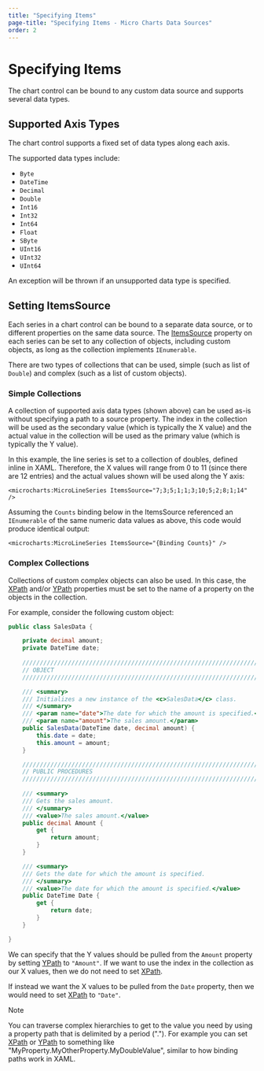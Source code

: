 ```yaml
---
title: "Specifying Items"
page-title: "Specifying Items - Micro Charts Data Sources"
order: 2
---
```

# Specifying Items

The chart control can be bound to any custom data source and supports several data types.

## Supported Axis Types

The chart control supports a fixed set of data types along each axis.

The supported data types include:

- `Byte`
- `DateTime`
- `Decimal`
- `Double`
- `Int16`
- `Int32`
- `Int64`
- `Float`
- `SByte`
- `UInt16`
- `UInt32`
- `UInt64`

An exception will be thrown if an unsupported data type is specified.

## Setting ItemsSource

Each series in a chart control can be bound to a separate data source, or to different properties on the same data source.  The [ItemsSource](xref:@ActiproUIRoot.Controls.MicroCharts.Primitives.MicroSeriesBase.ItemsSource) property on each series can be set to any collection of objects, including custom objects, as long as the collection implements `IEnumerable`.

There are two types of collections that can be used, simple (such as list of `Double`) and complex (such as a list of custom objects).

### Simple Collections

A collection of supported axis data types (shown above) can be used as-is without specifying a path to a source property.  The index in the collection will be used as the secondary value (which is typically the X value) and the actual value in the collection will be used as the primary value (which is typically the Y value).

In this example, the line series is set to a collection of doubles, defined inline in XAML. Therefore, the X values will range from 0 to 11 (since there are 12 entries) and the actual values shown will be used along the Y axis:

```xaml
<microcharts:MicroLineSeries ItemsSource="7;3;5;1;1;3;10;5;2;8;1;14" />
```

Assuming the `Counts` binding below in the ItemsSource referenced an `IEnumerable` of the same numeric data values as above, this code would produce identical output:

```xaml
<microcharts:MicroLineSeries ItemsSource="{Binding Counts}" />
```

### Complex Collections

Collections of custom complex objects can also be used.  In this case, the [XPath](xref:@ActiproUIRoot.Controls.MicroCharts.Primitives.MicroXYSeriesBase.XPath) and/or [YPath](xref:@ActiproUIRoot.Controls.MicroCharts.Primitives.MicroXYSeriesBase.YPath) properties must be set to the name of a property on the objects in the collection.

For example, consider the following custom object:

```csharp
public class SalesData {

	private decimal amount;
	private DateTime date;
	
	/////////////////////////////////////////////////////////////////////////////////////////////////////
	// OBJECT
	/////////////////////////////////////////////////////////////////////////////////////////////////////

	/// <summary>
	/// Initializes a new instance of the <c>SalesData</c> class.
	/// </summary>
	/// <param name="date">The date for which the amount is specified.</param>
	/// <param name="amount">The sales amount.</param>
	public SalesData(DateTime date, decimal amount) {
		this.date = date;
		this.amount = amount;
	}

	/////////////////////////////////////////////////////////////////////////////////////////////////////
	// PUBLIC PROCEDURES
	/////////////////////////////////////////////////////////////////////////////////////////////////////
	
	/// <summary>
	/// Gets the sales amount.
	/// </summary>
	/// <value>The sales amount.</value>
	public decimal Amount { 
		get {
			return amount;
		}
	}

	/// <summary>
	/// Gets the date for which the amount is specified.
	/// </summary>
	/// <value>The date for which the amount is specified.</value>
	public DateTime Date { 
		get {
			return date;
		}
	}

}
```

We can specify that the Y values should be pulled from the `Amount` property by setting [YPath](xref:@ActiproUIRoot.Controls.MicroCharts.Primitives.MicroXYSeriesBase.YPath) to `"Amount"`.  If we want to use the index in the collection as our X values, then we do not need to set [XPath](xref:@ActiproUIRoot.Controls.MicroCharts.Primitives.MicroXYSeriesBase.XPath).

If instead we want the X values to be pulled from the `Date` property, then we would need to set [XPath](xref:@ActiproUIRoot.Controls.MicroCharts.Primitives.MicroXYSeriesBase.XPath) to `"Date"`.

> [!NOTE]
> You can traverse complex hierarchies to get to the value you need by using a property path that is delimited by a period (".").  For example you can set [XPath](xref:@ActiproUIRoot.Controls.MicroCharts.Primitives.MicroXYSeriesBase.XPath) or [YPath](xref:@ActiproUIRoot.Controls.MicroCharts.Primitives.MicroXYSeriesBase.YPath) to something like "MyProperty.MyOtherProperty.MyDoubleValue", similar to how binding paths work in XAML.
